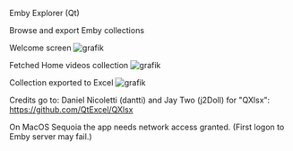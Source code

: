 Emby Explorer (Qt)

Browse and export Emby collections

Welcome screen
![grafik](https://github.com/user-attachments/assets/2911aa53-ae0b-4dc5-ba99-0b2ed9036c5f)


Fetched Home videos collection
![grafik](https://github.com/user-attachments/assets/17e72145-0418-4e29-b110-07c9e81cd099)


Collection exported to Excel
![grafik](https://github.com/user-attachments/assets/de847d2c-6c7c-4353-b118-0bc38425479d)

Credits go to:
Daniel Nicoletti (dantti) and Jay Two (j2Doll) for "QXlsx": https://github.com/QtExcel/QXlsx


On MacOS Sequoia the app needs network access granted. (First logon to Emby server may fail.)



















